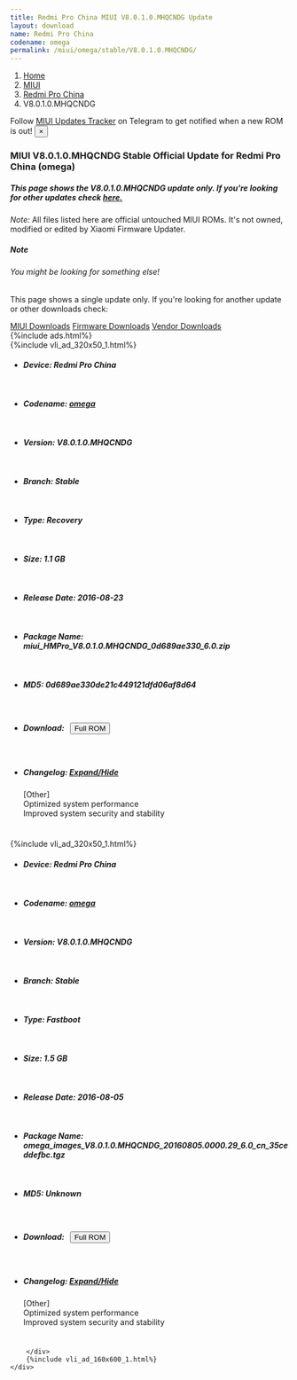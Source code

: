 ```yaml
---
title: Redmi Pro China MIUI V8.0.1.0.MHQCNDG Update
layout: download
name: Redmi Pro China
codename: omega
permalink: /miui/omega/stable/V8.0.1.0.MHQCNDG/
---
```

<nav aria-label="breadcrumb">
    <ol class="breadcrumb">
        <li class="breadcrumb-item"><a href="/">Home</a></li>
        <li class="breadcrumb-item"><a href="/miui/">MIUI</a></li>
        <li class="breadcrumb-item"><a href="/miui/omega/">Redmi Pro China</a></li>
        <li class="breadcrumb-item active" aria-current="page">V8.0.1.0.MHQCNDG</li>
    </ol>
</nav>
<div class="alert alert-primary alert-dismissible fade show" role="alert">
    Follow <a href="https://t.me/MIUIUpdatesTracker" class="alert-link">MIUI Updates Tracker</a> on Telegram to get
    notified when a new ROM is out!
    <button type="button" class="close" data-dismiss="alert" aria-label="Close">
        <span aria-hidden="true">&times;</span>
    </button>
</div>
<div class="col-12 mx-auto">
    <h3 class="title bg-light p-2 rounded">MIUI V8.0.1.0.MHQCNDG Stable Official Update for Redmi Pro China (omega)</h3>
    <h5>This page shows the V8.0.1.0.MHQCNDG update only. If you're looking for other updates check
        <a href="/miui/omega/">here.</a></h5>
    <p><i>Note: </i>All files listed here are official untouched MIUI ROMs.
        It's not owned, modified or edited by Xiaomi Firmware Updater.</p>
    <div class="card">
        <div class="card-body">
            <h5 class="card-title">Note</h5>
            <h6 class="card-subtitle mb-2 text-muted">You might be looking for something else!</h6>
            <p class="card-text">This page shows a single update only.
                If you're looking for another update or other downloads check:</p>
            <a href="/miui/" class="card-link">MIUI Downloads</a>
            <a href="/firmware/" class="card-link">Firmware Downloads</a>
            <a href="/vendor/" class="card-link">Vendor Downloads</a>
        </div>
    </div>
    {%include ads.html%}
    <div class="row justify-content-center">
        <div class="col-10" id="downloads">
                    <div class="card card-body">
            {%include vli_ad_320x50_1.html%}
            <ul class="list-unstyled">
                <li style="padding-bottom: 10px;">
                    <h5><b>Device: </b>Redmi Pro China</h5>
                </li>
                <li style="padding-bottom: 10px;">
                    <h5><b>Codename: </b> <a href="/miui/omega/" target="_blank">omega</a> </h5>
                </li>
                <li style="padding-bottom: 10px;">
                    <h5><b>Version: </b>V8.0.1.0.MHQCNDG</h5>
                </li>
                <li style="padding-bottom: 10px;">
                    <h5><b>Branch: </b>Stable</h5>
                </li>
                <li style="padding-bottom: 10px;">
                    <h5><b>Type: </b>Recovery</h5>
                </li>
                <li style="padding-bottom: 10px;">
                    <h5><b>Size: </b>1.1 GB</h5>
                </li>
                <li style="padding-bottom: 10px;">
                    <h5><b>Release Date: </b>2016-08-23</h5>
                </li>
                <li style="padding-bottom: 10px;">
                    <h5><b>Package Name: </b><span id="filename" class="text-dark">miui_HMPro_V8.0.1.0.MHQCNDG_0d689ae330_6.0.zip</span></h5>
                </li>
                <li style="padding-bottom: 10px;">
                    <h5><b>MD5: </b><span id="md5" class="text-muted">0d689ae330de21c449121dfd06af8d64</span></h5>
                </li>
                <li style="padding-bottom: 10px;">
                    <h5><b>Download: </b><button type="button" id="download" class="btn btn-primary" style="margin: 7px;"
                            onclick="window.open('https://bigota.d.miui.com/V8.0.1.0.MHQCNDG/miui_HMPro_V8.0.1.0.MHQCNDG_0d689ae330_6.0.zip', '_blank');"><i class="fa fa-download"></i> Full ROM</button></h5>
                </li>
                <li style="padding-bottom: 10px;">
                    <h5><b>Changelog: </b><a href="#omega_1_changelog" data-toggle="collapse" role="button"
                            aria-expanded="false" aria-controls="omega_1_changelog"> <i class="fa fa-arrow-down"
                                aria-hidden="true"></i> Expand/Hide</a></h5>
                    <div class="collapse" id="omega_1_changelog">
                        <p id="changelog_text">[Other]<br>Optimized system performance<br>Improved system security and stability</p>
                    </div>
                </li>
            </ul>
        </div>
        <div class="card card-body">
            {%include vli_ad_320x50_1.html%}
            <ul class="list-unstyled">
                <li style="padding-bottom: 10px;">
                    <h5><b>Device: </b>Redmi Pro China</h5>
                </li>
                <li style="padding-bottom: 10px;">
                    <h5><b>Codename: </b> <a href="/miui/omega/" target="_blank">omega</a> </h5>
                </li>
                <li style="padding-bottom: 10px;">
                    <h5><b>Version: </b>V8.0.1.0.MHQCNDG</h5>
                </li>
                <li style="padding-bottom: 10px;">
                    <h5><b>Branch: </b>Stable</h5>
                </li>
                <li style="padding-bottom: 10px;">
                    <h5><b>Type: </b>Fastboot</h5>
                </li>
                <li style="padding-bottom: 10px;">
                    <h5><b>Size: </b>1.5 GB</h5>
                </li>
                <li style="padding-bottom: 10px;">
                    <h5><b>Release Date: </b>2016-08-05</h5>
                </li>
                <li style="padding-bottom: 10px;">
                    <h5><b>Package Name: </b><span id="filename" class="text-dark">omega_images_V8.0.1.0.MHQCNDG_20160805.0000.29_6.0_cn_35ceddefbc.tgz</span></h5>
                </li>
                <li style="padding-bottom: 10px;">
                    <h5><b>MD5: </b><span id="md5" class="text-muted">Unknown</span></h5>
                </li>
                <li style="padding-bottom: 10px;">
                    <h5><b>Download: </b><button type="button" id="download" class="btn btn-primary" style="margin: 7px;"
                            onclick="window.open('https://bigota.d.miui.com/V8.0.1.0.MHQCNDG/omega_images_V8.0.1.0.MHQCNDG_20160805.0000.29_6.0_cn_35ceddefbc.tgz', '_blank');"><i class="fa fa-download"></i> Full ROM</button></h5>
                </li>
                <li style="padding-bottom: 10px;">
                    <h5><b>Changelog: </b><a href="#omega_2_changelog" data-toggle="collapse" role="button"
                            aria-expanded="false" aria-controls="omega_2_changelog"> <i class="fa fa-arrow-down"
                                aria-hidden="true"></i> Expand/Hide</a></h5>
                    <div class="collapse" id="omega_2_changelog">
                        <p id="changelog_text">[Other]<br>Optimized system performance<br>Improved system security and stability</p>
                    </div>
                </li>
            </ul>
        </div>

        </div>
        {%include vli_ad_160x600_1.html%}
    </div>
</div>
